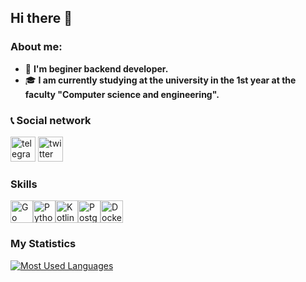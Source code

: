 ## Hi there 👋
### About me:

- 🌌 **I'm beginer backend developer.**
- 🎓 **I am currently studying at the university in the 1st year at the faculty "Computer science and engineering".**

### 📞 Social network
[<img src='https://upload.wikimedia.org/wikipedia/commons/8/83/Telegram_2019_Logo.svg' alt='telegram' height='40'>](@shnyk3)  [<img src='https://upload.wikimedia.org/wikipedia/commons/c/ce/X_logo_2023.svg' alt='twitter' height='40'>](https://twitter.com/@Lase1125199) 

### Skills
<p align="left">
<a href="https://go.dev/doc/" target="_blank" rel="noreferrer"><img src="https://raw.githubusercontent.com/danielcranney/readme-generator/main/public/icons/skills/go-colored.svg" width="36" height="36" alt="Go" /></a><a href="https://www.python.org/" target="_blank" rel="noreferrer"><img src="https://raw.githubusercontent.com/danielcranney/readme-generator/main/public/icons/skills/python-colored.svg" width="36" height="36" alt="Python" /></a><a href="https://kotlinlang.org/" target="_blank" rel="noreferrer"><img src="https://raw.githubusercontent.com/danielcranney/readme-generator/main/public/icons/skills/kotlin-colored.svg" width="36" height="36" alt="Kotlin" /></a><a href="https://www.postgresql.org/" target="_blank" rel="noreferrer"><img src="https://raw.githubusercontent.com/danielcranney/readme-generator/main/public/icons/skills/postgresql-colored.svg" width="36" height="36" alt="PostgreSQL" /></a><a href="https://www.docker.com/" target="_blank" rel="noreferrer"><img src="https://raw.githubusercontent.com/danielcranney/readme-generator/main/public/icons/skills/docker-colored.svg" width="36" height="36" alt="Docker" /></a>
</p>

### My Statistics
<a href="https://github.com/ssqwet1324" align="left"><img src="https://github-readme-stats.vercel.app/api/top-langs/?username=ssqwet1324&langs_count=10&title_color=0891b2&text_color=ffffff&icon_color=0891b2&bg_color=1c1917&hide_border=true&locale=en&custom_title=Top%20%Languages" alt="Most Used Languages" /></a>
